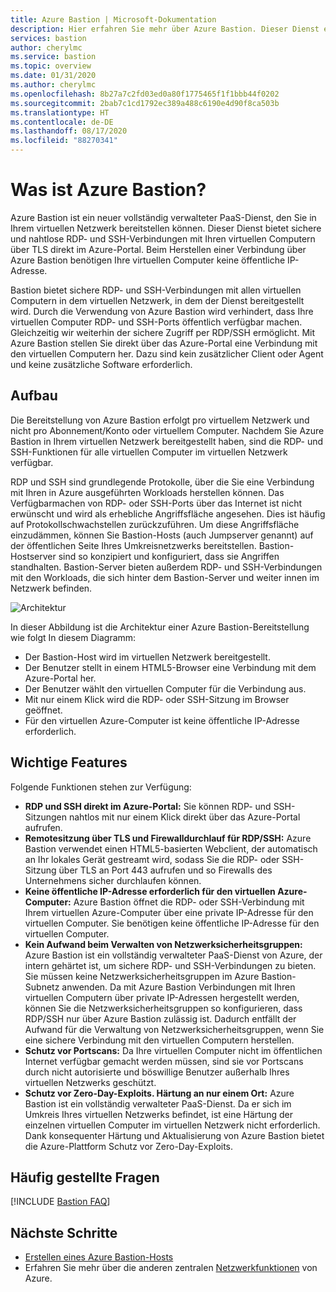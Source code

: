 ```yaml
---
title: Azure Bastion | Microsoft-Dokumentation
description: Hier erfahren Sie mehr über Azure Bastion. Dieser Dienst ermöglicht sichere und nahtlose RDP-/SSH-Konnektivität mit Ihren virtuellen Computern, ohne RDP-/SSH-Ports extern verfügbar zu machen.
services: bastion
author: cherylmc
ms.service: bastion
ms.topic: overview
ms.date: 01/31/2020
ms.author: cherylmc
ms.openlocfilehash: 8b27a7c2fd03ed0a80f1775465f1f1bbb44f0202
ms.sourcegitcommit: 2bab7c1cd1792ec389a488c6190e4d90f8ca503b
ms.translationtype: HT
ms.contentlocale: de-DE
ms.lasthandoff: 08/17/2020
ms.locfileid: "88270341"
---
```

# <a name="what-is-azure-bastion"></a>Was ist Azure Bastion?

Azure Bastion ist ein neuer vollständig verwalteter PaaS-Dienst, den Sie in Ihrem virtuellen Netzwerk bereitstellen können. Dieser Dienst bietet sichere und nahtlose RDP- und SSH-Verbindungen mit Ihren virtuellen Computern über TLS direkt im Azure-Portal. Beim Herstellen einer Verbindung über Azure Bastion benötigen Ihre virtuellen Computer keine öffentliche IP-Adresse.

Bastion bietet sichere RDP- und SSH-Verbindungen mit allen virtuellen Computern in dem virtuellen Netzwerk, in dem der Dienst bereitgestellt wird. Durch die Verwendung von Azure Bastion wird verhindert, dass Ihre virtuellen Computer RDP- und SSH-Ports öffentlich verfügbar machen. Gleichzeitig wir weiterhin der sichere Zugriff per RDP/SSH ermöglicht. Mit Azure Bastion stellen Sie direkt über das Azure-Portal eine Verbindung mit den virtuellen Computern her. Dazu sind kein zusätzlicher Client oder Agent und keine zusätzliche Software erforderlich.

## <a name="architecture"></a>Aufbau

Die Bereitstellung von Azure Bastion erfolgt pro virtuellem Netzwerk und nicht pro Abonnement/Konto oder virtuellem Computer. Nachdem Sie Azure Bastion in Ihrem virtuellen Netzwerk bereitgestellt haben, sind die RDP- und SSH-Funktionen für alle virtuellen Computer im virtuellen Netzwerk verfügbar.

RDP und SSH sind grundlegende Protokolle, über die Sie eine Verbindung mit Ihren in Azure ausgeführten Workloads herstellen können. Das Verfügbarmachen von RDP- oder SSH-Ports über das Internet ist nicht erwünscht und wird als erhebliche Angriffsfläche angesehen. Dies ist häufig auf Protokollschwachstellen zurückzuführen. Um diese Angriffsfläche einzudämmen, können Sie Bastion-Hosts (auch Jumpserver genannt) auf der öffentlichen Seite Ihres Umkreisnetzwerks bereitstellen. Bastion-Hostserver sind so konzipiert und konfiguriert, dass sie Angriffen standhalten. Bastion-Server bieten außerdem RDP- und SSH-Verbindungen mit den Workloads, die sich hinter dem Bastion-Server und weiter innen im Netzwerk befinden.

![Architektur](./media/bastion-overview/architecture.png)

In dieser Abbildung ist die Architektur einer Azure Bastion-Bereitstellung wie folgt In diesem Diagramm:

* Der Bastion-Host wird im virtuellen Netzwerk bereitgestellt.
* Der Benutzer stellt in einem HTML5-Browser eine Verbindung mit dem Azure-Portal her.
* Der Benutzer wählt den virtuellen Computer für die Verbindung aus.
* Mit nur einem Klick wird die RDP- oder SSH-Sitzung im Browser geöffnet.
* Für den virtuellen Azure-Computer ist keine öffentliche IP-Adresse erforderlich.

## <a name="key-features"></a>Wichtige Features

Folgende Funktionen stehen zur Verfügung:

* **RDP und SSH direkt im Azure-Portal:** Sie können RDP- und SSH-Sitzungen nahtlos mit nur einem Klick direkt über das Azure-Portal aufrufen.
* **Remotesitzung über TLS und Firewalldurchlauf für RDP/SSH:** Azure Bastion verwendet einen HTML5-basierten Webclient, der automatisch an Ihr lokales Gerät gestreamt wird, sodass Sie die RDP- oder SSH-Sitzung über TLS an Port 443 aufrufen und so Firewalls des Unternehmens sicher durchlaufen können.
* **Keine öffentliche IP-Adresse erforderlich für den virtuellen Azure-Computer:** Azure Bastion öffnet die RDP- oder SSH-Verbindung mit Ihrem virtuellen Azure-Computer über eine private IP-Adresse für den virtuellen Computer. Sie benötigen keine öffentliche IP-Adresse für den virtuellen Computer.
* **Kein Aufwand beim Verwalten von Netzwerksicherheitsgruppen:** Azure Bastion ist ein vollständig verwalteter PaaS-Dienst von Azure, der intern gehärtet ist, um sichere RDP- und SSH-Verbindungen zu bieten. Sie müssen keine Netzwerksicherheitsgruppen im Azure Bastion-Subnetz anwenden. Da mit Azure Bastion Verbindungen mit Ihren virtuellen Computern über private IP-Adressen hergestellt werden, können Sie die Netzwerksicherheitsgruppen so konfigurieren, dass RDP/SSH nur über Azure Bastion zulässig ist. Dadurch entfällt der Aufwand für die Verwaltung von Netzwerksicherheitsgruppen, wenn Sie eine sichere Verbindung mit den virtuellen Computern herstellen.
* **Schutz vor Portscans:** Da Ihre virtuellen Computer nicht im öffentlichen Internet verfügbar gemacht werden müssen, sind sie vor Portscans durch nicht autorisierte und böswillige Benutzer außerhalb Ihres virtuellen Netzwerks geschützt.
* **Schutz vor Zero-Day-Exploits. Härtung an nur einem Ort:** Azure Bastion ist ein vollständig verwalteter PaaS-Dienst. Da er sich im Umkreis Ihres virtuellen Netzwerks befindet, ist eine Härtung der einzelnen virtuellen Computer im virtuellen Netzwerk nicht erforderlich. Dank konsequenter Härtung und Aktualisierung von Azure Bastion bietet die Azure-Plattform Schutz vor Zero-Day-Exploits.

## <a name="faq"></a>Häufig gestellte Fragen

[!INCLUDE [Bastion FAQ](../../includes/bastion-faq-include.md)]

## <a name="next-steps"></a>Nächste Schritte

* [Erstellen eines Azure Bastion-Hosts](bastion-create-host-portal.md)
* Erfahren Sie mehr über die anderen zentralen [Netzwerkfunktionen](../networking/networking-overview.md) von Azure.
